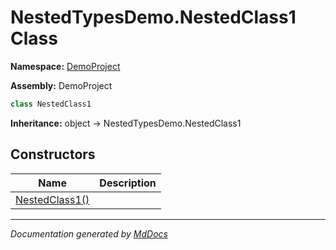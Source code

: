 ﻿# NestedTypesDemo.NestedClass1 Class

**Namespace:** [DemoProject](../../index.md)

**Assembly:** DemoProject

```csharp
class NestedClass1
```

**Inheritance:** object → NestedTypesDemo.NestedClass1

## Constructors

| Name                                    | Description |
| --------------------------------------- | ----------- |
| [NestedClass1()](constructors/index.md) |             |

___

*Documentation generated by [MdDocs](https://github.com/ap0llo/mddocs)*
